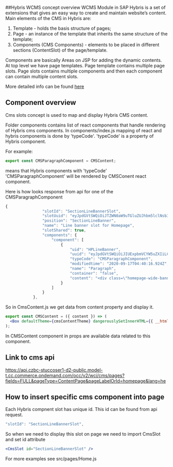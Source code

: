 ##Hybris WCMS concept overview
WCMS Module in SAP Hybris is a set of extensions that gives an easy way to create and maintain website’s content. Main elements of the CMS in Hybris are:
1. Template - holds the basis structure of pages;
2. Page - an instance of the template that inherits the same structure of the template;
3. Components (CMS Components) - elements to be placed in different sections (ContentSlot) of the page/template.

Components are basically Areas on JSP for adding the dynamic contents. At top level we have page templates.  Page template contains multiple page slots. Page slots contains multiple components and then each component can contain multiple content slots.

More detailed info can be found [here](https://help.sap.com/viewer/9d346683b0084da2938be8a285c0c27a/1811/en-US/8c82617c86691014abcda90cb5da8465.html)

## Component overview
Cms slots concept is used to map and display Hybris CMS content.

Folder components contains list of react components that handle rendering of Hybris cms components.
In components/index.js mapping of react and hybris components is done by 'typeCode'. 'typeCode' is a property of Hybris component. 

For example:

```js
export const CMSParagraphComponent = CMSContent;
```
means that Hybris components with 'typeCode' 'CMSParagraphComponent' will be rendered by CMSConent react component.

Here is how looks response from api for one of the CMSParagraphComponent
```js
{
                "slotId": "SectionLineBannerSlot",
                "slotUuid": "eyJpdGVtSWQiOiJTZWN0aW9uTGluZUJhbm5lclNsb3QiLCJjYXRhbG9nSWQiOiJ3Y2lDb250ZW50Q2F0YWxvZyIsImNhdGFsb2dWZXJzaW9uIjoiT25saW5lIn0=",
                "position": "SectionLineBanner",
                "name": "Line banner slot for Homepage",
                "slotShared": true,
                "components": {
                    "component": [
                        {
                            "uid": "HPLineBanner",
                            "uuid": "eyJpdGVtSWQiOiJIUExpbmVCYW5uZXIiLCJjYXRhbG9nSWQiOiJ3Y2lDb250ZW50Q2F0YWxvZyIsImNhdGFsb2dWZXJzaW9uIjoiT25saW5lIn0=",
                            "typeCode": "CMSParagraphComponent",
                            "modifiedtime": "2020-09-17T04:40:16.924Z",
                            "name": "Paragraph",
                            "container": "false",
                            "content": "<div class=\"homepage-wide-banner\"><a href=\"./c/new-arrivals\" style=\"display: block;background-color: rgba(180,77,13, 0.67);padding: 16px;text-align: center;line-height:1;text-transform: uppercase;text-decoration: underline;font-size: 18px;font-family: 'proxima_nova_rgbold', sans-serif;color: #fff;\">1000’s of £15 Bargains, New Drops Daily</a></div>"
                        }
                    ]
                }
            },
```

So in CmsContent.js we get data from content property and display it.

```jsx
export const CMSContent = ({ content }) => (
  <Box defaultTheme={cmsContentTheme} dangerouslySetInnerHTML={{ __html: `${content}` }} />
);
```

In CMSContent component in props are available data related to this component.

## Link to cms api
https://api.czbc-stuccoser1-d2-public.model-t.cc.commerce.ondemand.com/occ/v2/wci/cms/pages?fields=FULL&pageType=ContentPage&pageLabelOrId=homepage&lang=he

## How to insert specific cms component into page
Each Hybris compnent slot has unique id. This id can be found from api request.
```js
"slotId": "SectionLineBannerSlot",
```

So when we need to display this slot on page we need to import CmsSlot and set id attribute

```jsx
<CmsSlot id="SectionLineBannerSlot" />
```

For more examples see src/pages/Home.js